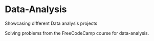 # Data-Analysis

Showcasing different Data analysis projects 

Solving problems from the FreeCodeCamp course for data-analysis. 
